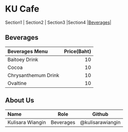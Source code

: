 # KU Cafe
Section1 | Section2 | Section3 |Section4 |[Beverages](#beverages)|    



## Beverages
| Beverages Menu                 | Price(Baht) |
|:-------------------------------|-------------:|
| Baitoey Drink                  | 10          |
| Cocoa                          | 10          |
| Chrysanthemum Drink            | 10          |
| Ovaltine                       | 10          |



## About Us
| Name             | Role      | Github                  |
|:-----------------|-----------|-------------------------|
|Kulisara Wiangin | Beverages |@kulisarawiangin         |

